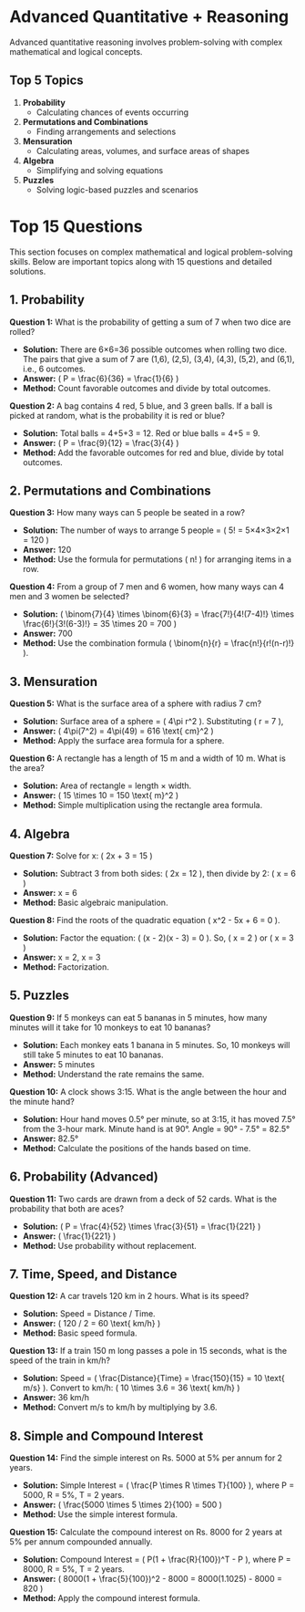 # Advanced Quantitative + Reasoning
Advanced quantitative reasoning involves problem-solving with complex mathematical and logical concepts.

## Top 5 Topics
1. **Probability**
   - Calculating chances of events occurring
2. **Permutations and Combinations**
   - Finding arrangements and selections
3. **Mensuration**
   - Calculating areas, volumes, and surface areas of shapes
4. **Algebra**
   - Simplifying and solving equations
5. **Puzzles**
   - Solving logic-based puzzles and scenarios
  
# Top 15 Questions

This section focuses on complex mathematical and logical problem-solving skills. Below are important topics along with 15 questions and detailed solutions.

## 1. Probability
**Question 1:** What is the probability of getting a sum of 7 when two dice are rolled?
- **Solution:** There are 6×6=36 possible outcomes when rolling two dice. The pairs that give a sum of 7 are (1,6), (2,5), (3,4), (4,3), (5,2), and (6,1), i.e., 6 outcomes.
- **Answer:** \( P = \frac{6}{36} = \frac{1}{6} \)
- **Method:** Count favorable outcomes and divide by total outcomes.

**Question 2:** A bag contains 4 red, 5 blue, and 3 green balls. If a ball is picked at random, what is the probability it is red or blue?
- **Solution:** Total balls = 4+5+3 = 12. Red or blue balls = 4+5 = 9.
- **Answer:** \( P = \frac{9}{12} = \frac{3}{4} \)
- **Method:** Add the favorable outcomes for red and blue, divide by total outcomes.

## 2. Permutations and Combinations
**Question 3:** How many ways can 5 people be seated in a row?
- **Solution:** The number of ways to arrange 5 people = \( 5! = 5×4×3×2×1 = 120 \)
- **Answer:** 120
- **Method:** Use the formula for permutations \( n! \) for arranging items in a row.

**Question 4:** From a group of 7 men and 6 women, how many ways can 4 men and 3 women be selected?
- **Solution:** \( \binom{7}{4} \times \binom{6}{3} = \frac{7!}{4!(7-4)!} \times \frac{6!}{3!(6-3)!} = 35 \times 20 = 700 \)
- **Answer:** 700
- **Method:** Use the combination formula \( \binom{n}{r} = \frac{n!}{r!(n-r)!} \).

## 3. Mensuration
**Question 5:** What is the surface area of a sphere with radius 7 cm?
- **Solution:** Surface area of a sphere = \( 4\pi r^2 \). Substituting \( r = 7 \),
- **Answer:** \( 4\pi(7^2) = 4\pi(49) = 616 \text{ cm}^2 \)
- **Method:** Apply the surface area formula for a sphere.

**Question 6:** A rectangle has a length of 15 m and a width of 10 m. What is the area?
- **Solution:** Area of rectangle = length × width.
- **Answer:** \( 15 \times 10 = 150 \text{ m}^2 \)
- **Method:** Simple multiplication using the rectangle area formula.

## 4. Algebra
**Question 7:** Solve for x: \( 2x + 3 = 15 \)
- **Solution:** Subtract 3 from both sides: \( 2x = 12 \), then divide by 2: \( x = 6 \)
- **Answer:** x = 6
- **Method:** Basic algebraic manipulation.

**Question 8:** Find the roots of the quadratic equation \( x^2 - 5x + 6 = 0 \).
- **Solution:** Factor the equation: \( (x - 2)(x - 3) = 0 \). So, \( x = 2 \) or \( x = 3 \)
- **Answer:** x = 2, x = 3
- **Method:** Factorization.

## 5. Puzzles
**Question 9:** If 5 monkeys can eat 5 bananas in 5 minutes, how many minutes will it take for 10 monkeys to eat 10 bananas?
- **Solution:** Each monkey eats 1 banana in 5 minutes. So, 10 monkeys will still take 5 minutes to eat 10 bananas.
- **Answer:** 5 minutes
- **Method:** Understand the rate remains the same.

**Question 10:** A clock shows 3:15. What is the angle between the hour and the minute hand?
- **Solution:** Hour hand moves 0.5° per minute, so at 3:15, it has moved 7.5° from the 3-hour mark. Minute hand is at 90°. Angle = 90° - 7.5° = 82.5°
- **Answer:** 82.5°
- **Method:** Calculate the positions of the hands based on time.

## 6. Probability (Advanced)
**Question 11:** Two cards are drawn from a deck of 52 cards. What is the probability that both are aces?
- **Solution:** \( P = \frac{4}{52} \times \frac{3}{51} = \frac{1}{221} \)
- **Answer:** \( \frac{1}{221} \)
- **Method:** Use probability without replacement.

## 7. Time, Speed, and Distance
**Question 12:** A car travels 120 km in 2 hours. What is its speed?
- **Solution:** Speed = Distance / Time.
- **Answer:** \( 120 / 2 = 60 \text{ km/h} \)
- **Method:** Basic speed formula.

**Question 13:** If a train 150 m long passes a pole in 15 seconds, what is the speed of the train in km/h?
- **Solution:** Speed = \( \frac{Distance}{Time} = \frac{150}{15} = 10 \text{ m/s} \). Convert to km/h: \( 10 \times 3.6 = 36 \text{ km/h} \)
- **Answer:** 36 km/h
- **Method:** Convert m/s to km/h by multiplying by 3.6.

## 8. Simple and Compound Interest
**Question 14:** Find the simple interest on Rs. 5000 at 5% per annum for 2 years.
- **Solution:** Simple Interest = \( \frac{P \times R \times T}{100} \), where P = 5000, R = 5%, T = 2 years.
- **Answer:** \( \frac{5000 \times 5 \times 2}{100} = 500 \)
- **Method:** Use the simple interest formula.

**Question 15:** Calculate the compound interest on Rs. 8000 for 2 years at 5% per annum compounded annually.
- **Solution:** Compound Interest = \( P(1 + \frac{R}{100})^T - P \), where P = 8000, R = 5%, T = 2 years.
- **Answer:** \( 8000(1 + \frac{5}{100})^2 - 8000 = 8000(1.1025) - 8000 = 820 \)
- **Method:** Apply the compound interest formula.

